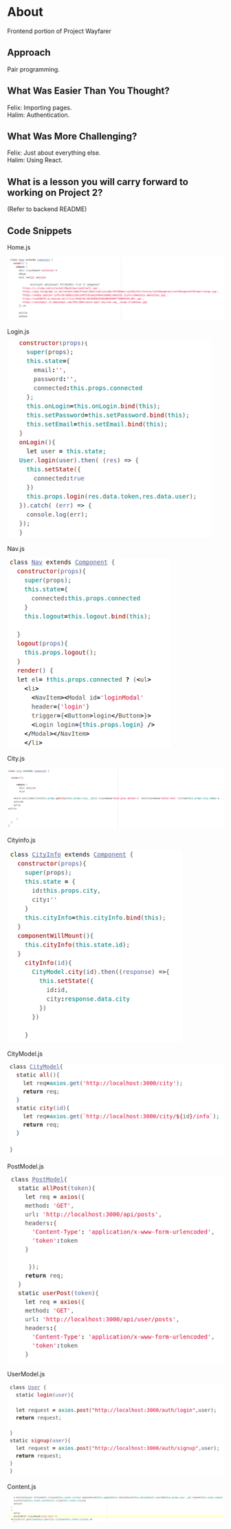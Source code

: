 # About
Frontend portion of Project Wayfarer

## Approach

Pair programming.

## What Was Easier Than You Thought?

Felix: Importing pages.<br>
Halim: Authentication.

## What Was More Challenging?

Felix: Just about everything else.
<br>
Halim: Using React.

## What is a lesson you will carry forward to working on Project 2?

(Refer to backend README)

## Code Snippets

Home.js

![image of code, Homejs](screenshots/Homejs.png "Home")

Login.js
        
![image of code, Loginjs](screenshots/Loginjs.png "Login")

Nav.js

![image of code, Navjs](screenshots/Navjs.png "Nav")

City.js
        
![image of code, Cityjs](screenshots/Cityjs.png "City")

Cityinfo.js

![image of code, Cityinfojs](screenshots/Cityinfojs.png "City Info")<br>

CityModel.js
        
![image of code, CityModel](screenshots/CityModel.png "City Model")

PostModel.js

![image of code, PostModel](screenshots/PostModel.png "Post Model")<br>

UserModel.js
        
![image of code, UserModel](screenshots/UserModel.png "User Model")

Content.js
        
![image of code, Contentjs](screenshots/Contentjs.png "Content")
